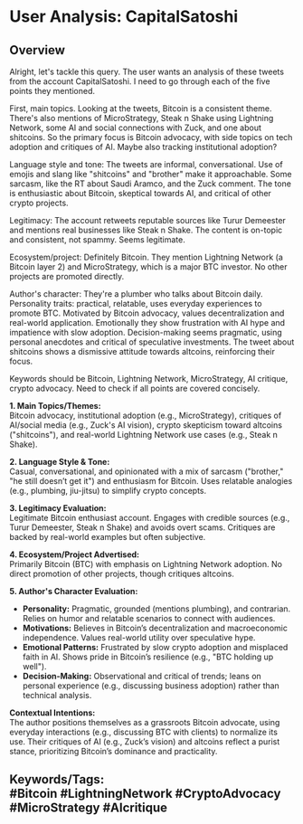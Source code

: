 # User Analysis: CapitalSatoshi

## Overview

<think>
Alright, let's tackle this query. The user wants an analysis of these tweets from the account CapitalSatoshi. I need to go through each of the five points they mentioned.

First, main topics. Looking at the tweets, Bitcoin is a consistent theme. There's also mentions of MicroStrategy, Steak n Shake using Lightning Network, some AI and social connections with Zuck, and one about shitcoins. So the primary focus is Bitcoin advocacy, with side topics on tech adoption and critiques of AI. Maybe also tracking institutional adoption?

Language style and tone: The tweets are informal, conversational. Use of emojis and slang like "shitcoins" and "brother" make it approachable. Some sarcasm, like the RT about Saudi Aramco, and the Zuck comment. The tone is enthusiastic about Bitcoin, skeptical towards AI, and critical of other crypto projects.

Legitimacy: The account retweets reputable sources like Turur Demeester and mentions real businesses like Steak n Shake. The content is on-topic and consistent, not spammy. Seems legitimate.

Ecosystem/project: Definitely Bitcoin. They mention Lightning Network (a Bitcoin layer 2) and MicroStrategy, which is a major BTC investor. No other projects are promoted directly.

Author's character: They're a plumber who talks about Bitcoin daily. Personality traits: practical, relatable, uses everyday experiences to promote BTC. Motivated by Bitcoin advocacy, values decentralization and real-world application. Emotionally they show frustration with AI hype and impatience with slow adoption. Decision-making seems pragmatic, using personal anecdotes and critical of speculative investments. The tweet about shitcoins shows a dismissive attitude towards altcoins, reinforcing their focus.

Keywords should be Bitcoin, Lightning Network, MicroStrategy, AI critique, crypto advocacy. Need to check if all points are covered concisely.
</think>

**1. Main Topics/Themes:**  
Bitcoin advocacy, institutional adoption (e.g., MicroStrategy), critiques of AI/social media (e.g., Zuck's AI vision), crypto skepticism toward altcoins ("shitcoins"), and real-world Lightning Network use cases (e.g., Steak n Shake).  

**2. Language Style & Tone:**  
Casual, conversational, and opinionated with a mix of sarcasm ("brother," "he still doesn’t get it") and enthusiasm for Bitcoin. Uses relatable analogies (e.g., plumbing, jiu-jitsu) to simplify crypto concepts.  

**3. Legitimacy Evaluation:**  
Legitimate Bitcoin enthusiast account. Engages with credible sources (e.g., Turur Demeester, Steak n Shake) and avoids overt scams. Critiques are backed by real-world examples but often subjective.  

**4. Ecosystem/Project Advertised:**  
Primarily Bitcoin (BTC) with emphasis on Lightning Network adoption. No direct promotion of other projects, though critiques altcoins.  

**5. Author's Character Evaluation:**  
- **Personality:** Pragmatic, grounded (mentions plumbing), and contrarian. Relies on humor and relatable scenarios to connect with audiences.  
- **Motivations:** Believes in Bitcoin’s decentralization and macroeconomic independence. Values real-world utility over speculative hype.  
- **Emotional Patterns:** Frustrated by slow crypto adoption and misplaced faith in AI. Shows pride in Bitcoin’s resilience (e.g., "BTC holding up well").  
- **Decision-Making:** Observational and critical of trends; leans on personal experience (e.g., discussing business adoption) rather than technical analysis.  

**Contextual Intentions:**  
The author positions themselves as a grassroots Bitcoin advocate, using everyday interactions (e.g., discussing BTC with clients) to normalize its use. Their critiques of AI (e.g., Zuck’s vision) and altcoins reflect a purist stance, prioritizing Bitcoin’s dominance and practicality.  

**Keywords/Tags:**  
#Bitcoin #LightningNetwork #CryptoAdvocacy #MicroStrategy #AIcritique
---
